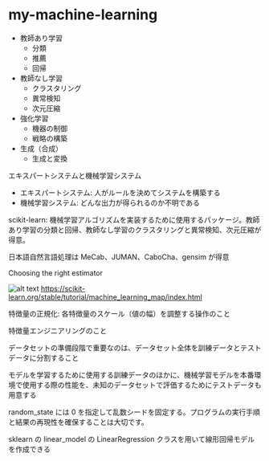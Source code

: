 # my-machine-learning

- 教師あり学習
  - 分類
  - 推薦
  - 回帰
- 教師なし学習
  - クラスタリング
  - 異常検知
  - 次元圧縮
- 強化学習
  - 機器の制御
  - 戦略の構築
- 生成（合成）
  - 生成と変換

エキスパートシステムと機械学習システム

- エキスパートシステム: 人がルールを決めてシステムを構築する
- 機械学習システム: どんな出力が得られるのか不明である

scikit-learn: 機械学習アルゴリズムを実装するために使用するパッケージ。教師あり学習の分類と回帰、教師なし学習のクラスタリングと異常検知、次元圧縮が得意。

日本語自然言語処理は MeCab、JUMAN、CaboCha、gensim が得意

Choosing the right estimator

![alt text](https://scikit-learn.org/stable/_static/ml_map.png)
https://scikit-learn.org/stable/tutorial/machine_learning_map/index.html

特徴量の正規化: 各特徴量のスケール（値の幅）を調整する操作のこと

特徴量エンジニアリングのこと

データセットの準備段階で重要なのは、データセット全体を訓練データとテストデータに分割すること

モデルを学習するために使用する訓練データのほかに、機械学習モデルを本番環境で使用する際の性能を、未知のデータセットで評価するためにテストデータも用意する

random_state には 0 を指定して乱数シードを固定する。プログラムの実行手順と結果の再現性を確保することは大切です。

sklearn の linear_model の LinearRegression クラスを用いて線形回帰モデルを作成できる
